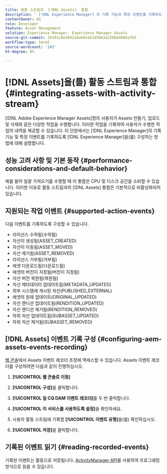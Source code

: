 ```yaml
---
title: 활동 스트림과  [!DNL Assets]  통합
description: ' [!DNL Experience Manager] 의 기록 기능과 특정 이벤트를 기록하도록 구성하는 방법에 대해 설명합니다.'
contentOwner: AG
role: Developer
feature: Asset Management
solution: Experience Manager, Experience Manager Assets
source-git-commit: 29391c8e3042a8a04c64165663a228bb4886afb5
workflow-type: tm+mt
source-wordcount: '243'
ht-degree: 0%

---
```


# [!DNL Assets]을(를) 활동 스트림과 통합 {#integrating-assets-with-activity-stream}

[!DNL Adobe Experience Manager Assets]명의 사용자가 Assets 만들기, 업로드 및 삭제와 같은 다양한 작업을 수행합니다. 이러한 작업을 기록하여 사용자가 수행한 작업의 내역을 제공할 수 있습니다. 이 단원에서는 [!DNL Experience Manager]의 기록 기능 및 특정 이벤트를 기록하도록 [!DNL Experience Manager]을(를) 구성하는 방법에 대해 설명합니다.

## 성능 고려 사항 및 기본 동작 {#performance-considerations-and-default-behavior}

예를 들어 일괄 가져오기를 수행할 때 이 통합은 CPU 및 디스크 공간을 소비할 수 있습니다. 이러한 이유로 활동 스트림과의 [!DNL Assets] 통합은 기본적으로 비활성화되어 있습니다.

## 지원되는 작업 이벤트 {#supported-action-events}

다음 이벤트를 기록하도록 구성할 수 있습니다.

* 라이선스 수락됨(수락됨)
* 자산이 생성됨(ASSET_CREATED)
* 자산이 이동됨(ASSET_MOVED)
* 자산 제거됨(ASSET_REMOVED)
* 라이선스 거부됨(거부됨)
* 에셋 다운로드됨(다운로드됨)
* 에셋의 버전이 지정됨(버전이 지정됨)
* 자산 버전 복원됨(복원됨)
* 자산 메타데이터 업데이트됨(METADATA_UPDATED)
* 외부 시스템에 게시된 자산(PUBLISHED_EXTERNAL)
* 에셋의 원래 업데이트(ORIGINAL_UPDATED)
* 자산 렌디션 업데이트됨(RENDITION_UPDATED)
* 자산 렌디션 제거됨(RENDITION_REMOVED)
* 하위 자산 업데이트됨(SUBASSET_UPDATED)
* 하위 자산 제거됨(SUBASSET_REMOVED)

## [!DNL Assets] 이벤트 기록 구성 {#configuring-aem-assets-events-recording}

[웹 콘솔](/help/sites-deploying/configuring-osgi.md)에서 Assets 이벤트 레코더 조정에 액세스할 수 있습니다. Assets 이벤트 레코더를 구성하려면 다음과 같이 진행하십시오.

1. **[!UICONTROL 웹 콘솔로 이동]**

1. **[!UICONTROL 구성]**&#x200B;을 클릭합니다.

1. **[!UICONTROL 일 CQ DAM 이벤트 레코더]**&#x200B;를 두 번 클릭합니다.

1. **[!UICONTROL 이 서비스를 사용하도록 설정]**&#x200B;을 확인하세요.

1. 사용자 활동 스트림에 기록할 **[!UICONTROL 이벤트 유형]**&#x200B;을(를) 확인하십시오.

1. **[!UICONTROL 저장]**&#x200B;을 클릭합니다.

## 기록된 이벤트 읽기 {#reading-recorded-events}

기록된 이벤트는 활동으로 저장됩니다. [ActivityManager API](https://developer.adobe.com/experience-manager/reference-materials/6-5/javadoc/com/adobe/granite/activitystreams/ActivityManager.html)를 사용하여 프로그래밍 방식으로 읽을 수 있습니다.
